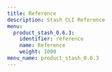 ```yaml
---
title: Reference
description: Stash CLI Reference
menu:
  product_stash_0.6.3:
    identifier: reference
    name: Reference
    weight: 1000
menu_name: product_stash_0.6.3
---
```


